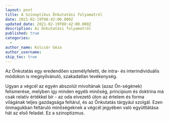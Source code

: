 ```yaml
---
layout: post
title: A Szinoptikus Önkutatási folyamatról
date: 2021-02-19T08:42:00.000Z
updated_date: 2021-02-19T08:42:00.000Z
description: Az Önkutatási folyamatról
published: true
categories:
  - 
author_name: Kulcsár Géza
author_username: 
skip_toc: true
---
```


Az Önkutatás egy eredendően személyfeletti, de intra- és interindividuális módokon is megnyilvánuló, szakadatlan tevékenység.

Ugyan a végcél az egyén abszolút mivoltának (azaz Ön-ségének) felismerése, melyben így minden egyéb minőség, princípium és doktrína má csak relatív értékkel bír - 
az oda elvezető úton az értelem és forma világának teljes gazdagsága feltárul, és az Önkutatás tárgyául szolgál. Ezen önmagukban feltáruló minőségeknek a 
végcél jegyében való együttlátása hát az első feladat. Ez a szinoptizmus.
